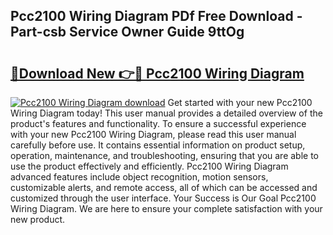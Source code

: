 ## Pcc2100 Wiring Diagram PDf Free Download - Part-csb Service Owner Guide 9ttOg

# <h2><a href="http://dfmzd16.blite.top/?on=Pcc2100+Wiring+Diagram">🔗Download New 👉🔴 Pcc2100 Wiring Diagram</a></h2>

[![Pcc2100 Wiring Diagram download](https://i.imgur.com/lujVjoI.png)](http://dfmzd16.blite.top/?on=Pcc2100+Wiring+Diagram)
Get started with your new Pcc2100 Wiring Diagram today! This user manual provides a detailed overview of the product's features and functionality. To ensure a successful experience with your new Pcc2100 Wiring Diagram, please read this user manual carefully before use. It contains essential information on product setup, operation, maintenance, and troubleshooting, ensuring that you are able to use the product effectively and efficiently. Pcc2100 Wiring Diagram advanced features include object recognition, motion sensors, customizable alerts, and remote access, all of which can be accessed and customized through the user interface. Your Success is Our Goal Pcc2100 Wiring Diagram. We are here to ensure your complete satisfaction with your new product.
